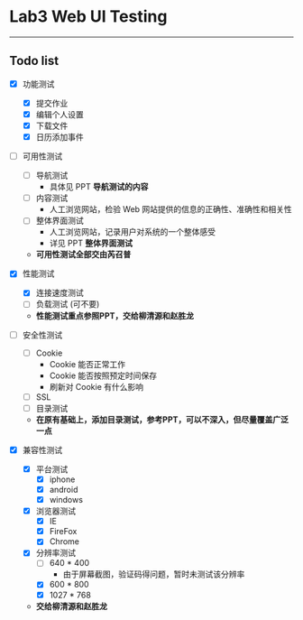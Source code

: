 # Lab3 Web UI Testing
----------------------------

## Todo list

* [x] 功能测试
    * [x] 提交作业
    * [x] 编辑个人设置
    * [x] 下载文件
    * [x] 日历添加事件

* [ ] 可用性测试
    * [ ] 导航测试
        * 具体见 PPT **导航测试的内容**
    * [ ] 内容测试
        * 人工浏览网站，检验 Web 网站提供的信息的正确性、准确性和相关性
    * [ ] 整体界面测试
        *  人工浏览网站，记录用户对系统的一个整体感受
        * 详见 PPT **整体界面测试**
    * **可用性测试全部交由芮召普**

* [x] 性能测试
    * [x] 连接速度测试
    * [ ] 负载测试 (可不要)
    * **性能测试重点参照PPT，交给柳清源和赵胜龙**

* [ ] 安全性测试
    * [ ] Cookie
        * Cookie 能否正常工作
        * Cookie 能否按照预定时间保存
        * 刷新对 Cookie 有什么影响
    * [ ] SSL
    * [ ] 目录测试
    * **在原有基础上，添加目录测试，参考PPT，可以不深入，但尽量覆盖广泛一点**

* [x] 兼容性测试
    * [x] 平台测试
        * [x] iphone 
        * [x] android
        * [x] windows
    * [x] 浏览器测试
        * [x] IE
        * [x] FireFox
        * [x] Chrome
    * [x] 分辨率测试
        * [ ] 640 * 400
            * 由于屏幕截图，验证码得问题，暂时未测试该分辨率
        * [x] 600 * 800
        * [x] 1027 * 768
    * **交给柳清源和赵胜龙**
